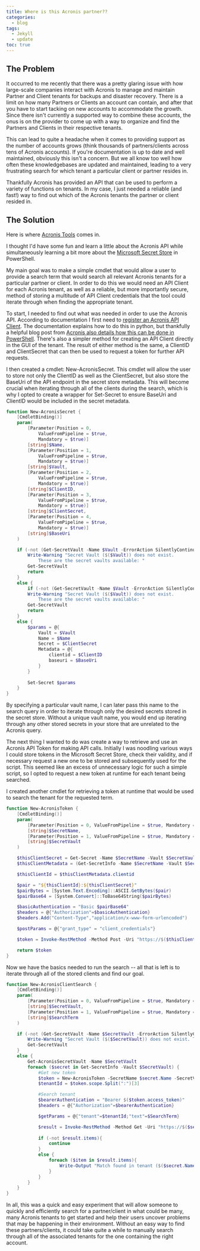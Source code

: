 ```yaml
---
title: Where is this Acronis partner??
categories:
  - blog
tags:
  - Jekyll
  - update
toc: true
---
```

## The Problem
It occurred to me recently that there was a pretty glaring issue with how large-scale companies interact with Acronis to manage and maintain Partner and Client tenants for backups and disaster recovery.  There is a limit on how many Partners or Clients an account can contain, and after that you have to start tacking on new accounts to accommodate the growth.  Since there isn't currently a supported way to combine these accounts, the onus is on the provider to come up with a way to organize and find the Partners and Clients in their respective tenants.

This can lead to quite a headache when it comes to providing support as the number of accounts grows (think thousands of partners/clients across tens of Acronis accounts).  If you're documentation is up to date and well maintained, obviously this isn't a concern.  But we all know too well how often these knowledgebases are updated and maintained, leading to a very frustrating search for which tenant a particular client or partner resides in.

Thankfully Acronis has provided an API that can be used to perform a variety of functions on tenants.  In my case, I just needed a reliable (and fast!) way to find out which of the Acronis tenants the partner or client resided in.

## The Solution
Here is where [Acronis Tools](https://github.com/schwartzpub/AcronisTools) comes in.

I thought I'd have some fun and learn a little about the Acronis API while simultaneously learning a bit more about the [Microsoft Secret Store](https://devblogs.microsoft.com/powershell/secretmanagement-and-secretstore-are-generally-available/) in PowerShell.  

My main goal was to make a simple cmdlet that would allow a user to provide a search term that would search all relevant Acronis tenants for a particular partner or client.  In order to do this we would need an API Client for each Acronis tenant, as well as a reliable, but more importantly secure, method of storing a multitude of API Client credentials that the tool could iterate through when finding the appropriate tenant.  

To start, I needed to find out what was needed in order to use the Acronis API.  According to documentation I first need to [register an Acronis API Client](https://developer.acronis.com/doc/resource-policy-management/v4/guide/getting-started/authenticating).  The documentation explains how to do this in python, but thankfully a helpful blog post from [Acronis also details how this can be done in PowerShell](https://developer.acronis.com/blog/posts/base-acronis-cyber-platform-api-operations-with-power-shell/). There's also a simpler method for creating an API Client directly in the GUI of the tenant.  The result of either method is the same, a ClientID and ClientSecret that can then be used to request a token for further API requests.

I then created a cmdlet: New-AcronisSecret.  This cmdlet will allow the user to store not only the ClientID as well as the ClientSecret, but also store the BaseUri of the API endpoint in the secret store metadata.  This will become crucial when iterating through all of the clients during the search, which is why I opted to create a wrapper for Set-Secret to ensure BaseUri and ClientID would be included in the secret metadata.

```powershell
function New-AcronisSecret {
    [CmdletBinding()]
    param(
        [Parameter(Position = 0, 
            ValueFromPipeline = $true, 
            Mandatory = $true)]
        [string]$Name,
        [Parameter(Position = 1, 
            ValueFromPipeline = $true, 
            Mandatory = $true)]
        [string]$Vault,
        [Parameter(Position = 2, 
            ValueFromPipeline = $true, 
            Mandatory = $true)]
        [string]$ClientID,
        [Parameter(Position = 3, 
            ValueFromPipeline = $true, 
            Mandatory = $true)]
        [string]$ClientSecret,
        [Parameter(Position = 4, 
            ValueFromPipeline = $true, 
            Mandatory = $true)]
        [string]$BaseUri
    )

    if (-not (Get-SecretVault -Name $Vault -ErrorAction SilentlyContinue)){
        Write-Warning "Secret Vault ($($Vault)) does not exist. 
            These are the secret vaults available: "
        Get-SecretVault
        return
    }
    else {
        if (-not (Get-SecretVault -Name $Vault -ErrorAction SilentlyContinue)){
        Write-Warning "Secret Vault ($($Vault)) does not exist. 
            These are the secret vaults available: "
        Get-SecretVault
        return
    }
    else {
        $params = @{
            Vault = $Vault
            Name = $Name
            Secret = $ClientSecret
            Metadata = @{
                clientid = $ClientID
                baseuri = $BaseUri
            }
        }
        
        Set-Secret $params
    }
}
```
By specifying a particular vault name, I can later pass this name to the search query in order to iterate through only the desired secrets stored in the secret store.  Without a unique vault name, you would end up iterating through any other stored secrets in your store that are unrelated to the Acronis query.

The next thing I wanted to do was create a way to retrieve and use an Acronis API Token for making API calls. Initially I was noodling various ways I could store tokens in the Microsoft Secret Store, check their validity, and if necessary request a new one to be stored and subsequently used for the script. This seemed like an excess of unnecessary logic for such a simple script, so I opted to request a new token at runtime for each tenant being searched.

I created another cmdlet for retrieving a token at runtime that would be used to search the tenant for the requested term.

```powershell
function New-AcronisToken {
    [CmdletBinding()]
    param(
        [Parameter(Position = 0, ValueFromPipeline = $true, Mandatory = $true)]
        [string]$SecretName,
        [Parameter(Position = 1, ValueFromPipeline = $true, Mandatory = $true)]
        [string]$SecretVault
    )

    $thisClientSecret = Get-Secret -Name $SecretName -Vault $SecretVault -AsPlainText
    $thisClientMetadata = (Get-SecretInfo -Name $SecretName -Vault $SecretVault).Metadata

    $thisClientId = $thisClientMetadata.clientid

    $pair = "${thisClientId}:${thisClientSecret}"
    $pairBytes = [System.Text.Encoding]::ASCII.GetBytes($pair)
    $pairBase64 = [System.Convert]::ToBase64String($pairBytes)

    $basicAuthentication = "Basic $pairBase64"
    $headers = @{"Authorization"=$basicAuthentication}
    $headers.Add("Content-Type","application/x-www-form-urlencoded")

    $postParams = @{"grant_type" = "client_credentials"}

    $token = Invoke-RestMethod -Method Post -Uri "https://$($thisClientMetadata.baseuri)/api/2/idp/token" -Headers $headers -Body $postParams

    return $token
}
```

Now we have the basics needed to run the search -- all that is left is to iterate through all of the stored clients and find our goal.
```powershell
function New-AcronisClientSearch {
    [CmdletBinding()]
    param(
        [Parameter(Position = 0, ValueFromPipeline = $true, Mandatory = $true)]
        [string]$SecretVault,
        [Parameter(Position = 1, ValueFromPipeline = $true, Mandatory = $true)]
        [string]$SearchTerm
    )

    if (-not (Get-SecretVault -Name $SecretVault -ErrorAction SilentlyContinue)){
        Write-Warning "Secret Vault ($($SecretVault)) does not exist. These are the vaults available: "
        Get-SecretVault
    }
    else {
        Get-AcronisSecretVault -Name $SecretVault
        foreach ($secret in Get-SecretInfo -Vault $SecretVault) {
            #Get new token
            $token = New-AcronisToken -SecretName $secret.Name -SecretVault $SecretVault
            $tenantId = $token.scope.Split(":")[3]

            #Search tenant
            $bearerAuthentication = "Bearer $($token.access_token)"
            $headers = @{"Authorization"=$bearerAuthentication}

            $getParams = @{"tenant"=$tenantId;"text"=$SearchTerm}

            $result = Invoke-RestMethod -Method Get -Uri "https://$($secret.Metadata.baseuri)/api/2/search" -Headers $headers -Body $getParams
            
            if (-not $result.items){
                continue
            }
            else {
                foreach ($item in $result.items){
                    Write-Output "Match found in tenant ($($secret.Name)): $($item.name)"
                }
            }
        }
    }
}
```
In all, this was a quick and easy experiment that will allow someone to quickly and efficiently search for a partner/client in what could be many, many Acronis tenants to get started and help their users uncover problems that may be happening in their environment.  Without an easy way to find these partners/clients, it could take quite a while to manually search through all of the associated tenants for the one containing the right account.
